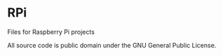 # RPi
Files for Raspberry Pi projects

All source code is public domain under the GNU General Public License.
